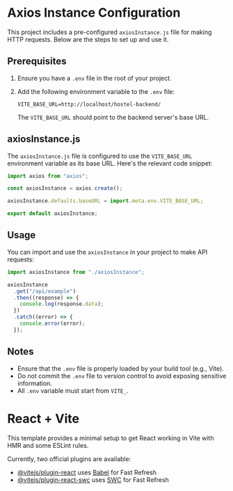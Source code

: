 # Axios Instance Configuration

This project includes a pre-configured `axiosInstance.js` file for making HTTP requests. Below are the steps to set up and use it.

## Prerequisites

1. Ensure you have a `.env` file in the root of your project.
2. Add the following environment variable to the `.env` file:

   ```env
   VITE_BASE_URL=http://localhost/hostel-backend/
   ```

   The `VITE_BASE_URL` should point to the backend server's base URL.

## axiosInstance.js

The `axiosInstance.js` file is configured to use the `VITE_BASE_URL` environment variable as its base URL. Here's the relevant code snippet:

```javascript
import axios from "axios";

const axiosInstance = axios.create();

axiosInstance.defaults.baseURL = import.meta.env.VITE_BASE_URL;

export default axiosInstance;
```

## Usage

You can import and use the `axiosInstance` in your project to make API requests:

```javascript
import axiosInstance from "./axiosInstance";

axiosInstance
  .get("/api/example")
  .then((response) => {
    console.log(response.data);
  })
  .catch((error) => {
    console.error(error);
  });
```

## Notes

- Ensure that the `.env` file is properly loaded by your build tool (e.g., Vite).
- Do not commit the `.env` file to version control to avoid exposing sensitive information.
- All `.env` variable must start from `VITE_`.
# React + Vite

This template provides a minimal setup to get React working in Vite with HMR and some ESLint rules.

Currently, two official plugins are available:

- [@vitejs/plugin-react](https://github.com/vitejs/vite-plugin-react/blob/main/packages/plugin-react/README.md) uses [Babel](https://babeljs.io/) for Fast Refresh
- [@vitejs/plugin-react-swc](https://github.com/vitejs/vite-plugin-react-swc) uses [SWC](https://swc.rs/) for Fast Refresh
